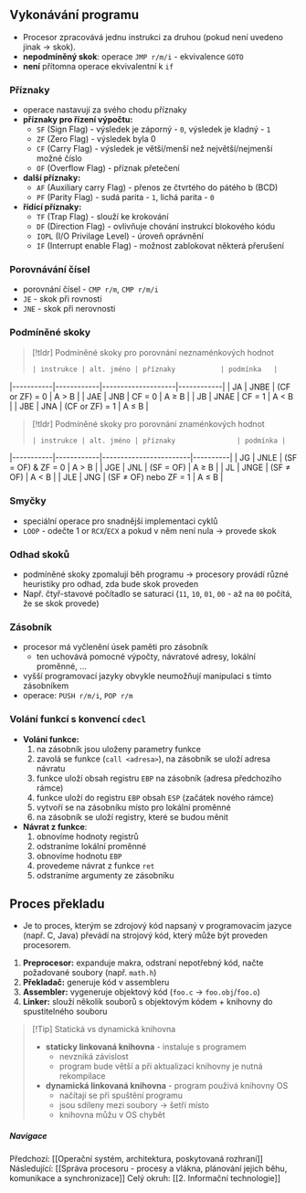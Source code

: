 ## Vykonávání programu
- Procesor zpracovává jednu instrukci za druhou (pokud není uvedeno jinak $\rightarrow$ skok).
- **nepodmíněný skok**: operace `JMP r/m/i` - ekvivalence `GOTO`
- **není** přítomna operace ekvivalentní k `if`

### Příznaky
- operace nastavují za svého chodu příznaky
- **příznaky pro řízení výpočtu:**
	- `SF` (Sign Flag) - výsledek je záporný - `0`, výsledek je kladný - `1`
	- `ZF` (Zero Flag) - výsledek byla $0$
	- `CF` (Carry Flag) - výsledek je větší/menší než největší/nejmenší možné číslo
	- `OF` (Overflow Flag) - příznak přetečení
- **další příznaky:**
	- `AF` (Auxiliary carry Flag) - přenos ze čtvrtého do pátého b (BCD)
	- `PF` (Parity Flag) - sudá parita - `1`, lichá parita - `0`
- **řídící příznaky:**
	- `TF` (Trap Flag) - slouží ke krokování
	- `DF` (Direction Flag) - ovlivňuje chování instrukcí blokového kódu
	- `IOPL` (I/O Privilage Level) - úroveň oprávnění
	- `IF` (Interrupt enable Flag) - možnost zablokovat některá přerušení
### Porovnávání čísel
- porovnání čísel - `CMP r/m`, `CMP r/m/i`
- `JE` - skok při rovnosti
- `JNE` - skok při nerovnosti

### Podmíněné skoky
>[!tldr] Podmíněné skoky pro porovnání neznaménkových hodnot
>```C
>| instrukce | alt. jméno | příznaky           | podmínka   |
|-----------|------------|--------------------|------------|
| JA        | JNBE       | (CF or ZF) = 0     |  A > B     |
| JAE       | JNB        | CF = 0             |  A ≥ B     |
| JB        | JNAE       | CF = 1             |  A < B     |
| JBE       | JNA        | (CF or ZF) = 1     |  A ≤ B     |

>[!tldr] Podmíněné skoky pro porovnání znaménkových hodnot
>```C
>| instrukce | alt. jméno | příznaky               | podmínka |
|-----------|------------|------------------------|----------|
| JG        | JNLE       | (SF = OF) & ZF = 0     | A > B    |
| JGE       | JNL        | (SF = OF)              | A ≥ B    |
| JL        | JNGE       | (SF ≠ OF)              | A < B    |
| JLE       | JNG        | (SF ≠ OF) nebo ZF = 1  | A ≤ B    |

### Smyčky
- speciální operace pro snadnější implementaci cyklů 
- `LOOP` - odečte $1$ or `RCX`/`ECX` a pokud v něm není nula $\rightarrow$ provede skok

### Odhad skoků
- podmíněné skoky zpomalují běh programu $\rightarrow$ procesory provádí různé heuristiky pro odhad, zda bude skok proveden
- Např. čtyř-stavové počítadlo se saturací (`11`, `10`, `01`, `00` - až na `00` počítá, že se skok provede)

### Zásobník
- procesor má vyčlenění úsek paměti pro zásobník
	- ten uchovává pomocné výpočty, návratové adresy, lokální proměnné, ...
- vyšší programovací jazyky obvykle neumožňují manipulaci s tímto zásobníkem
- operace: `PUSH r/m/i`, `POP r/m`

### Volání funkcí s konvencí `cdecl`
- **Volání funkce:**
	1. na zásobník jsou uloženy parametry funkce
	2. zavolá se funkce (`call <adresa>`), na zásobník se uloží adresa návratu
	3. funkce uloží obsah registru `EBP` na zásobník (adresa předchozího rámce)
	4. funkce uloží do registru `EBP` obsah `ESP` (začátek nového rámce)
	5. vytvoří se na zásobníku místo pro lokální proměnné
	6. na zásobník se uloží registry, které se budou měnit
- **Návrat z funkce**:
	1. obnovíme hodnoty registrů
	2. odstraníme lokální proměnné
	3. obnovíme hodnotu `EBP`
	4. provedeme návrat z funkce `ret`
	5. odstraníme argumenty ze zásobníku

## Proces překladu
- Je to proces, kterým se zdrojový kód napsaný v programovacím jazyce (např. C, Java) převádí na strojový kód, který může být proveden procesorem.

1. **Preprocesor:** expanduje makra, odstraní nepotřebný kód, načte požadované soubory (např. `math.h`)
2. **Překladač:** generuje kód v assembleru
3. **Assembler:** vygeneruje objektový kód (`foo.c` $\rightarrow$ `foo.obj`/`foo.o`)
4. **Linker:** slouží několik souborů s objektovým kódem + knihovny do spustitelného souboru

>[!Tip] Statická vs dynamická knihovna
>- **staticky linkovaná knihovna** - instaluje s programem
>	- nevzniká závislost
>	- program bude větší a při aktualizaci knihovny je nutná rekompilace
>- **dynamická linkovaná knihovna** - program použivá knihovny OS
>	- načítají se při spuštění programu
>	- jsou sdíleny mezi soubory $\rightarrow$ šetří místo
>	- knihovna můžu v OS chybět
##### Navigace
Předchozí: [[Operační systém, architektura, poskytovaná rozhraní]]
Následující: [[Správa procesoru - procesy a vlákna, plánování jejich běhu, komunikace a synchronizace]]
Celý okruh: [[2. Informační technologie]]